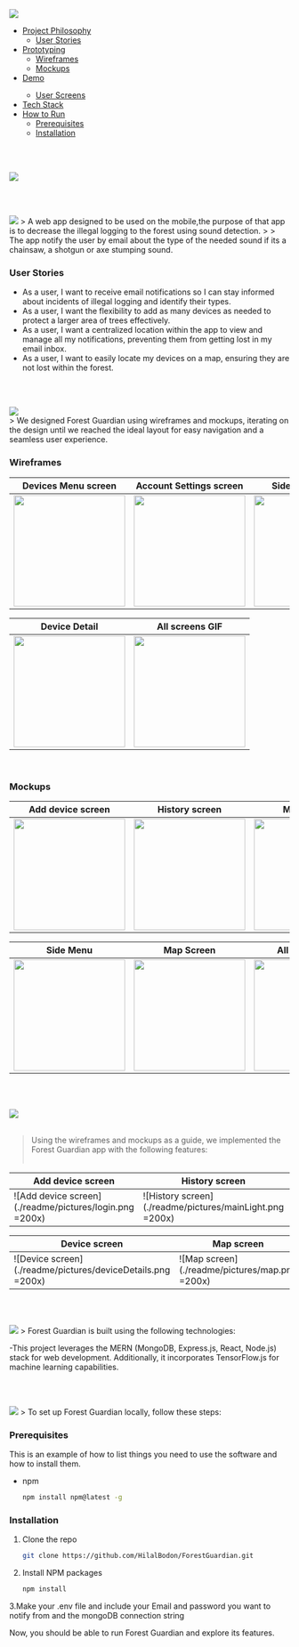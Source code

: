 
<img src="./readme/title7.svg"/>

<ul dir="auto">
  <li><a href="#project-philosophy">Project Philosophy</a>
    <ul dir="auto">
      <li><a href="#user-stories">User Stories</a></li>
    </ul>
  </li>
  <li><a href="#prototyping">Prototyping</a>
    <ul dir="auto">
      <li><a href="#wireframes">Wireframes</a></li>
      <li><a href="#mockups">Mockups</a></li>
    </ul>
  </li>
  <li><a href="#Demo">Demo</a></li>
    <ul dir="auto">
      <li><a href="#user-screens">User Screens</a></li>
    </ul>
  <li><a href="#tech-stack">Tech Stack</a></li>
  <li><a href="#how-to-run">How to Run</a>
    <ul dir="auto">
      <li><a href="#prerequisites">Prerequisites</a></li>
      <li><a href="#installation">Installation</a></li>
    </ul>
  </li>
</ul>

<br><br>


<img src="./readme/title1.svg"/>

<br><br>




<!-- project philosophy -->
<img src="./readme/title2.svg"/>
<a id="project-philosophy"></a>
> A web app designed to be used on the mobile,the purpose of that app is to decrease the illegal logging to the forest using sound detection.
>
> The app notify the user by email about the type of the needed sound if its a chainsaw, a shotgun or axe stumping sound.

### User Stories
<a id="#user-stories">
  
- As a user, I want to receive email notifications so I can stay informed about incidents of illegal logging and identify their types.
- As a user, I want the flexibility to add as many devices as needed to protect a larger area of trees effectively.
- As a user, I want a centralized location within the app to view and manage all my notifications, preventing them from getting lost in my email inbox.
- As a user,  I want to easily locate my devices on a map, ensuring they are not lost within the forest.

<br><br>

<!-- Prototyping -->
<img src="./readme/title3.svg"/>
<a id="prototyping"></a>
<br/>
> We designed Forest Guardian using wireframes and mockups, iterating on the design until we reached the ideal layout for easy navigation and a seamless user experience.

### Wireframes
| Devices Menu screen | Account Settings screen | SideMenu screen |
| ---| ---| ---|
| <img src="./readme/pictures/wfDevicesMenu.png" width="200"/> | <img src="./readme/pictures/wfAccountSettings.png" width="200"/> | <img src="./readme/pictures/wfSideMenu.png" width="200"/> | 

| Device Detail | All screens GIF |
| --- | --- |
| <img src="./readme/pictures/wfDevices.png" width="200"/> | <img src="./readme/pictures/smallwireframes.gif" width="200"/> |

<br/>

### Mockups
| Add device screen | History screen | Main screen |
| --- | --- | --- | 
| <img src="./readme/pictures/bAddNewDevice.png" width="200"/> | <img src="./readme/pictures/bAlldevicesHistory.png" width="200"/> | <img src="./readme/pictures/bmain.png" width="200"/> |

 | Side Menu  | Map Screen | All screens GIF |
| ---| ---| --- |
| <img src="./readme/pictures/bsidemenu.png" width="200"/> | <img src="./readme/pictures/bmap.png" width="200"/> | <img src="./readme/pictures/mockupsmall.gif" width="200"/> |

<br><br>

<!-- Demo -->
<img src="./readme/title4.svg"/>
<a id="Demo"></a>
<br><br>

> Using the wireframes and mockups as a guide, we implemented the Forest Guardian app with the following features:
<br><br>

| Add device screen | History screen | Main screen |
| --- | --- | --- |
| ![Add device screen](./readme/pictures/login.png =200x) | ![History screen](./readme/pictures/mainLight.png =200x) | ![Main screen](./readme/pictures/mainDark.png =200x) |

| Device screen | Map screen | All screens |
| --- | --- | --- |
| ![Device screen](./readme/pictures/deviceDetails.png =200x) | ![Map screen](./readme/pictures/map.png =200x) | ![All screens](./readme/pictures/ForestGuardianFinal.gif =200x) |


<br><br>

<!-- Tech stack -->
<img src="./readme/title5.svg"/>
<a id="tech-stack"></a>
>  Forest Guardian is built using the following technologies:

-This project leverages the MERN (MongoDB, Express.js, React, Node.js) stack for web development. Additionally, it incorporates TensorFlow.js for machine learning capabilities.


<br><br>

<!-- How to run -->
<img src="./readme/title6.svg"/>
<a id="how-to-run"></a>
> To set up Forest Guardian locally, follow these steps:

### Prerequisites

This is an example of how to list things you need to use the software and how to install them.
* npm
  ```sh
  npm install npm@latest -g
  ```

### Installation
1. Clone the repo
   ```sh
   git clone https://github.com/HilalBodon/ForestGuardian.git
   ```
2. Install NPM packages
   ```sh
   npm install
   ```
3.Make your .env file and include your Email and password you want to notify from and the mongoDB connection string

Now, you should be able to run Forest Guardian and explore its features.

